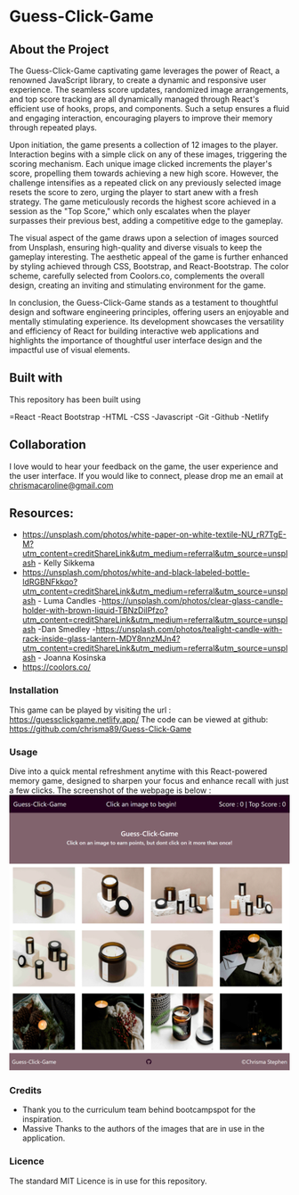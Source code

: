 # Guess-Click-Game

## About the Project

The Guess-Click-Game captivating game leverages the power of React, a renowned JavaScript library, to create a dynamic and responsive user experience. The seamless score updates, randomized image arrangements, and top score tracking are all dynamically managed through React's efficient use of hooks, props, and components. Such a setup ensures a fluid and engaging interaction, encouraging players to improve their memory through repeated plays.

Upon initiation, the game presents a collection of 12 images to the player. Interaction begins with a simple click on any of these images, triggering the scoring mechanism. Each unique image clicked increments the player's score, propelling them towards achieving a new high score. However, the challenge intensifies as a repeated click on any previously selected image resets the score to zero, urging the player to start anew with a fresh strategy. The game meticulously records the highest score achieved in a session as the "Top Score," which only escalates when the player surpasses their previous best, adding a competitive edge to the gameplay.


The visual aspect of the game draws upon a selection of images sourced from Unsplash, ensuring high-quality and diverse visuals to keep the gameplay interesting. The aesthetic appeal of the game is further enhanced by styling achieved through CSS, Bootstrap, and React-Bootstrap. The color scheme, carefully selected from Coolors.co, complements the overall design, creating an inviting and stimulating environment for the game.

In conclusion, the Guess-Click-Game stands as a testament to thoughtful design and software engineering principles, offering users an enjoyable and mentally stimulating experience. Its development showcases the versatility and efficiency of React for building interactive web applications and highlights the importance of thoughtful user interface design and the impactful use of visual elements.

## Built with

This repository has been built using 

=React
-React Bootstrap
-HTML
-CSS 
-Javascript
-Git 
-Github 
-Netlify

## Collaboration

I love would to hear your feedback on the game, the user experience and the user interface. If you would like to connect, please drop me an email at chrismacaroline@gmail.com

## Resources:
- https://unsplash.com/photos/white-paper-on-white-textile-NU_rR7TgE-M?utm_content=creditShareLink&utm_medium=referral&utm_source=unsplash - Kelly Sikkema
- https://unsplash.com/photos/white-and-black-labeled-bottle-ldRGBNFkkqo?utm_content=creditShareLink&utm_medium=referral&utm_source=unsplash - Luma Candles
-https://unsplash.com/photos/clear-glass-candle-holder-with-brown-liquid-TBNzDilPfzo?utm_content=creditShareLink&utm_medium=referral&utm_source=unsplash -Dan Smedley
-https://unsplash.com/photos/tealight-candle-with-rack-inside-glass-lantern-MDY8nnzMJn4?utm_content=creditShareLink&utm_medium=referral&utm_source=unsplash - Joanna Kosinska
- https://coolors.co/



### Installation

This game can be played by visiting the url : https://guessclickgame.netlify.app/
The code can be viewed at github: https://github.com/chrisma89/Guess-Click-Game

### Usage

Dive into a quick mental refreshment anytime with this React-powered memory game, designed to sharpen your focus and enhance recall with just a few clicks.
The screenshot of the webpage is below : ![webpagescreenshot](./public/images/webpagescreenshot.jpg)

### Credits
- Thank you to the curriculum team behind bootcampspot for the inspiration.
- Massive Thanks to the authors of the images that are in use in the application.




### Licence
The standard MIT Licence is in use for this repository.

